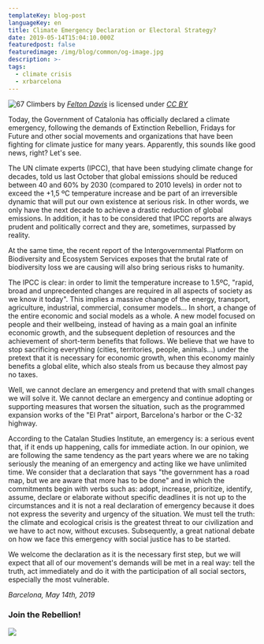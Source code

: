 ```yaml
---
templateKey: blog-post
languageKey: en
title: Climate Emergency Declaration or Electoral Strategy?
date: 2019-05-14T15:04:10.000Z
featuredpost: false
featuredimage: /img/blog/common/og-image.jpg
description: >-
tags:
  - climate crisis
  - xrbarcelona
---
```


![67 Climbers](/img/blog/2019-05-14-declare-emergency-felton-davis.jpg)
 by 
 [*Felton Davis*](https://www.flickr.com/people/106368363@N02) is licensed under 
 [*CC BY*](https://creativecommons.org/licenses/by/2.0/)

Today, the Government of Catalonia has officially declared a climate emergency, following the demands of Extinction Rebellion, Fridays for Future and other social movements and organizations that have been fighting for climate justice for many years. Apparently, this sounds like good news, right? Let's see.

The UN climate experts (IPCC), that have been studying climate change for decades, told us last October that global emissions should be reduced between 40 and 60% by 2030 (compared to 2010 levels) in order not to exceed the +1,5 ºC temperature increase and be part of an irreversible dynamic that will put our own existence at serious risk. In other words, we only have the next decade to achieve a drastic reduction of global emissions. In addition, it has to be considered that IPCC reports are always prudent and politically correct and they are, sometimes, surpassed by reality.

At the same time, the recent report of the Intergovernmental Platform on Biodiversity and Ecosystem Services exposes that the brutal rate of biodiversity loss we are causing will also bring serious risks to humanity.

The IPCC is clear: in order to limit the temperature increase to 1.5ºC, "rapid, broad and unprecedented changes are required in all aspects of society as we know it today". This implies a massive change of the energy, transport, agriculture, industrial, commercial, consumer models... In short, a change of the entire economic and social models as a whole. A new model focused on people and their wellbeing, instead of having as a main goal an infinite economic growth, and the subsequent depletion of resources and the achievement of short-term benefits that follows. We believe that we have to stop sacrificing everything (cities, territories, people, animals...) under the pretext that it is necessary for economic growth, when this economy mainly benefits a global elite, which also steals from us because they almost pay no taxes.

Well, we cannot declare an emergency and pretend that with small changes we will solve it. We cannot declare an emergency and continue adopting or supporting measures that worsen the situation, such as the programmed expansion works of  the "El Prat" airport, Barcelona's harbor or the C-32 highway.

According to the Catalan Studies Institute, an emergency is: a serious event that, if it ends up happening, calls for immediate action. In our opinion, we are following the same tendency as the part years where we are no taking seriously the meaning of an emergency and acting like we have unlimited time. We consider that a declaration that says "the government has a road map, but we are aware that more has to be done" and in which the commitments begin with verbs such as: adopt, increase, prioritize, identify, assume, declare or elaborate without specific deadlines it is not up to the circumstances and it is not a real declaration of emergency because it does not express the severity and urgency of the situation. We must tell the truth: the climate and ecological crisis is the greatest threat to our civilization and we have to act now, without excuses. Subsequently, a great national debate on how we face this emergency with social justice has to be started.

We welcome the declaration as it is the necessary first step, but we will expect that all of our movement's demands will be met in a real way: tell the truth, act immediately and do it with the participation of all social sectors, especially the most vulnerable.

*Barcelona, ​​May 14th, 2019*

### Join the Rebellion!

![](/img/blog/2019-05-14-girl-sign.jpg)
